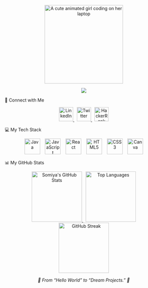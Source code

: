 <!-- Header GIF -->

<p align="center">
<img src="https://media.giphy.com/media/v1.Y2lkPTc5MGI3NjExZ2k2Y3BmbjA2M21hNXR2bWMyM2N0eDFuNm50ZzVvN2xka2FvZHN5cCZlcD12MV9naWZzX3NlYXJjaCZjdD1n/HgGkzG9a2u4A2j2Af1/giphy.gif" height="250" alt="A cute animated girl coding on her laptop">
</p>

<!-- Typing Animation -->

<p align="center">
<img src="https://readme-typing-svg.herokuapp.com?font=Fira+Code&size=24&pause=1000&color=F4C2C2&center=true&vCenter=true&width=600&lines=Hi+there!+I'm+Somiya+Chaturvedi;Java+%7C+Web+Dev+%7C+AI%2FML+Enthusiast;From+Hello+World+to+Dream+Projects+💫" />
</p>

🤝 Connect with Me
<p align="center">
<a href="https://www.google.com/search?q=https://www.linkedin.com/in/somiya-chaturvedi-a447662a2/" target="_blank">
<img src="https://raw.githubusercontent.com/maurodesouza/profile-readme-generator/master/src/assets/icons/social/linkedin/default.svg" width="45" height="45" alt="LinkedIn" />
</a>
&nbsp;
<a href="https://www.google.com/search?q=https://twitter.com/somiyachat69102" target="_blank">
<img src="https://raw.githubusercontent.com/maurodesouza/profile-readme-generator/master/src/assets/icons/social/twitter/default.svg" width="45" height="45" alt="Twitter" />
</a>
&nbsp;
<a href="https://www.google.com/search?q=https://www.hackerrank.com/profile/somiyac730" target="_blank">
<img src="https://raw.githubusercontent.com/maurodesouza/profile-readme-generator/master/src/assets/icons/social/hackerrank/default.svg" width="45" height="45" alt="HackerRank" />
</a>
</p>

💻 My Tech Stack
<p align="center">
<img src="https://www.google.com/search?q=https://cdn.jsdelivr.net/gh/devicons/devicon/icons/java/java-original-wordmark.svg" height="50" alt="Java" title="Java"/>
&nbsp;&nbsp;
<img src="https://cdn.jsdelivr.net/gh/devicons/devicon/icons/javascript/javascript-original.svg" height="50" alt="JavaScript" title="JavaScript"/>
&nbsp;&nbsp;
<img src="https://www.google.com/search?q=https://cdn.jsdelivr.net/gh/devicons/devicon/icons/react/react-original-wordmark.svg" height="50" alt="React" title="React"/>
&nbsp;&nbsp;
<img src="https://www.google.com/search?q=https://cdn.jsdelivr.net/gh/devicons/devicon/icons/html5/html5-original-wordmark.svg" height="50" alt="HTML5" title="HTML5"/>
&nbsp;&nbsp;
<img src="https://www.google.com/search?q=https://cdn.jsdelivr.net/gh/devicons/devicon/icons/css3/css3-original-wordmark.svg" height="50" alt="CSS3" title="CSS3"/>
&nbsp;&nbsp;
<img src="https://cdn.jsdelivr.net/gh/devicons/devicon/icons/canva/canva-original.svg" height="50" alt="Canva" title="Canva"/>
</p>

📊 My GitHub Stats
<p align="center">
<!-- GitHub Stats Card -->
<a href="https://www.google.com/search?q=https://github.com/Somiya-Chaturvedi/github-readme-stats">
<img src="https://www.google.com/search?q=https://github-readme-stats.vercel.app/api%3Fusername%3DSomiya-Chaturvedi%26show_icons%3Dtrue%26theme%3Dgithub_dark%26hide_border%3Dtrue%26count_private%3Dtrue%26rank_icon%3Dgithub" height="160" alt="Somiya's GitHub Stats"/>
</a>
&nbsp;
<!-- Top Languages Card -->
<a href="https://www.google.com/search?q=https://github.com/Somiya-Chaturvedi/github-readme-stats">
<img src="https://www.google.com/search?q=https://github-readme-stats.vercel.app/api/top-langs%3Fusername%3DSomiya-Chaturvedi%26layout%3Dcompact%26theme%3Dgithub_dark%26hide_border%3Dtrue" height="160" alt="Top Languages"/>
</a>
<br/>
<!-- GitHub Streak Stats -->
<a href="https://git.io/streak-stats">
<img src="https://www.google.com/search?q=https://streak-stats.demolab.com%3Fuser%3DSomiya-Chaturvedi%26theme%3Ddark%26hide_border%3Dtrue" height="160" alt="GitHub Streak"/>
</a>
</p>

<p align="center">
<i>💫 From “Hello World” to “Dream Projects.” 🌱</i>
</p>
